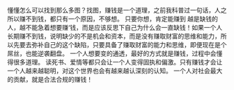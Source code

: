 懂懂怎么可以找到那么多图？找图，赚钱是一个道理，之前我科普过一句话，人之所以赚不到钱，都只有一个原因，不够想。
只要你想，肯定能赚到
越是缺钱的人，越不能急着想要赚‘钱，而是应该反思下自己为什么会一直缺钱！如果一个人长期赚不到钱，说明缺少的不是机会和资本，而是没有赚取财富的思维和能力，所以先要去弥补自己的这个缺陷，只要具备了赚取财富的能力和思维，即便现在是个屌丝，也能逆袭翻盘。
一个人想要变的通透，最好的方式就是赚钱，过程中会懂得很多道理。
读死书、爱情等都只会让一个人变得固执和偏激。只有赚钱才会让一个人越来越聪明，对这个世界也会有越来越认深刻的认知。
一个人对社会最大的贡献，就是合法合规的赚钱！ ​
